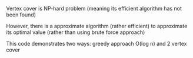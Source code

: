 Vertex cover is NP-hard problem (meaning its efficient algorithm has not been found)

However, there is a approximate algorithm (rather efficient) to approximate its optimal value (rather than using brute force approach)

This code demonstrates two ways: greedy approach O(log n) and 2 vertex cover 
